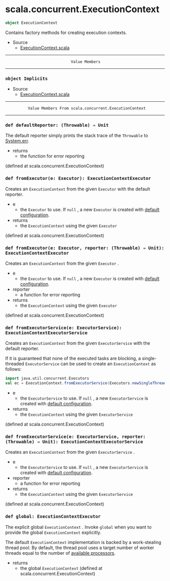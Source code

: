 
#                      scala.concurrent.ExecutionContext                      #

```scala
object ExecutionContext
```

Contains factory methods for creating execution contexts.

* Source
  * [ExecutionContext.scala](https://github.com/scala/scala/tree/6d09a1ba5f/src/library/scala/concurrent/ExecutionContext.scala#L1)


--------------------------------------------------------------------------------
                                 Value Members
--------------------------------------------------------------------------------


### `object Implicits`                                                       ###

* Source
  * [ExecutionContext.scala](https://github.com/scala/scala/tree/6d09a1ba5f/src/library/scala/concurrent/ExecutionContext.scala#L1)


--------------------------------------------------------------------------------
              Value Members From scala.concurrent.ExecutionContext
--------------------------------------------------------------------------------


### `def defaultReporter: (Throwable) ⇒ Unit`                                ###

The default reporter simply prints the stack trace of the `Throwable` to
[System.err](http://docs.oracle.com/javase/8/docs/api/java/lang/System.html#err).

* returns
  * the function for error reporting

(defined at scala.concurrent.ExecutionContext)


### `def fromExecutor(e: Executor): ExecutionContextExecutor`                ###

Creates an `ExecutionContext` from the given `Executor` with the default
reporter.

* e
  * the `Executor` to use. If `null` , a new `Executor` is created with
    [default configuration](http://www.scala-lang.org/api/current/index.html#scala.concurrent.ExecutionContext$@global:scala.concurrent.ExecutionContextExecutor).
* returns
  * the `ExecutionContext` using the given `Executor`

(defined at scala.concurrent.ExecutionContext)


### `def fromExecutor(e: Executor, reporter: (Throwable) ⇒ Unit): ExecutionContextExecutor` ###

Creates an `ExecutionContext` from the given `Executor` .

* e
  * the `Executor` to use. If `null` , a new `Executor` is created with
    [default configuration](http://www.scala-lang.org/api/current/index.html#scala.concurrent.ExecutionContext$@global:scala.concurrent.ExecutionContextExecutor).
* reporter
  * a function for error reporting
* returns
  * the `ExecutionContext` using the given `Executor`

(defined at scala.concurrent.ExecutionContext)


### `def fromExecutorService(e: ExecutorService): ExecutionContextExecutorService` ###

Creates an `ExecutionContext` from the given `ExecutorService` with the default
reporter.

If it is guaranteed that none of the executed tasks are blocking, a
single-threaded `ExecutorService` can be used to create an `ExecutionContext` as
follows:

```scala
import java.util.concurrent.Executors
val ec = ExecutionContext.fromExecutorService(Executors.newSingleThreadExecutor())
```

* e
  * the `ExecutorService` to use. If `null` , a new `ExecutorService` is created
    with
    [default configuration](http://www.scala-lang.org/api/current/index.html#scala.concurrent.ExecutionContext$@global:scala.concurrent.ExecutionContextExecutor).
* returns
  * the `ExecutionContext` using the given `ExecutorService`

(defined at scala.concurrent.ExecutionContext)


### `def fromExecutorService(e: ExecutorService, reporter: (Throwable) ⇒ Unit): ExecutionContextExecutorService` ###

Creates an `ExecutionContext` from the given `ExecutorService` .

* e
  * the `ExecutorService` to use. If `null` , a new `ExecutorService` is created
    with
    [default configuration](http://www.scala-lang.org/api/current/index.html#scala.concurrent.ExecutionContext$@global:scala.concurrent.ExecutionContextExecutor).
* reporter
  * a function for error reporting
* returns
  * the `ExecutionContext` using the given `ExecutorService`

(defined at scala.concurrent.ExecutionContext)


### `def global: ExecutionContextExecutor`                                   ###

The explicit global `ExecutionContext` . Invoke `global` when you want to
provide the global `ExecutionContext` explicitly.

The default `ExecutionContext` implementation is backed by a work-stealing
thread pool. By default, the thread pool uses a target number of worker threads
equal to the number of
[available processors](https://docs.oracle.com/javase/8/docs/api/java/lang/Runtime.html#availableProcessors--).

* returns
  * the global `ExecutionContext`
(defined at scala.concurrent.ExecutionContext)
